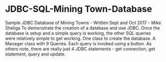 # JDBC-SQL-Mining Town-Database
Sample JDBC Database of Mining Towns - Written Sept and Oct 2017 - Mike Sheliga
To demonstrate the creation of a database and use JDBC.
Once the database is setup and a simple query is working, the other SQL queries were relatively simple 
to get working.
One class to create the database.
A Manager class with 9 Queries.  Each query is invoked using a button.
As others note, there are really just 4 JDBC statements - get connection, get statement, query and update.
